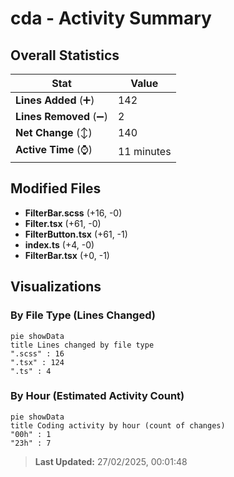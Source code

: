 # cda - Activity Summary 

## Overall Statistics

| Stat                   | Value                                                             |
| ---------------------- | ----------------------------------------------------------------- |
| **Lines Added** (➕)   | 142                                          |
| **Lines Removed** (➖) | 2                                        |
| **Net Change** (↕)    | 140                |
| **Active Time** (⌚)   | 11 minutes |


## Modified Files
- **FilterBar.scss** (+16, -0)
- **Filter.tsx** (+61, -0)
- **FilterButton.tsx** (+61, -1)
- **index.ts** (+4, -0)
- **FilterBar.tsx** (+0, -1)

## Visualizations

### By File Type (Lines Changed)

```mermaid
pie showData
title Lines changed by file type
".scss" : 16
".tsx" : 124
".ts" : 4
```

### By Hour (Estimated Activity Count)

```mermaid
pie showData
title Coding activity by hour (count of changes)
"00h" : 1
"23h" : 7
```


> **Last Updated:** 27/02/2025, 00:01:48